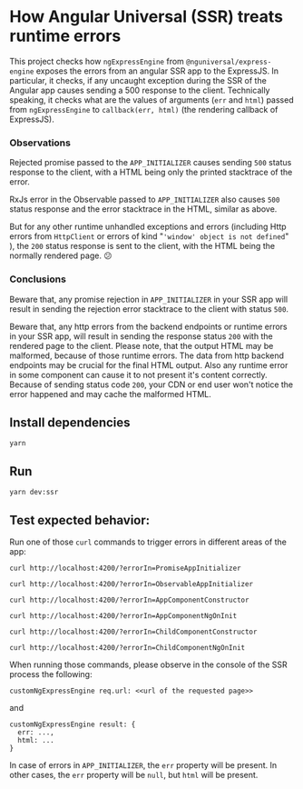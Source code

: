 # How Angular Universal (SSR) treats runtime errors

This project checks how `ngExpressEngine` from `@nguniversal/express-engine` exposes the errors from an angular SSR app to the ExpressJS. In particular, it checks, if any uncaught exception during the SSR of the Angular app causes sending a 500 response to the client. Technically speaking, it checks what are the values of arguments (`err` and `html`) passed from `ngExpressEngine` to `callback(err, html)` (the rendering callback of ExpressJS).

### Observations
Rejected promise passed to the `APP_INITIALIZER` causes sending `500` status response to the client, with a HTML being only the printed stacktrace of the error. 

RxJs error in the Observable passed to `APP_INITIALIZER` also causes `500` status response and the error stacktrace in the HTML, similar as above.

But for any other runtime unhandled exceptions and errors (including Http errors from `HttpClient` or errors of kind "`'window' object is not defined`" ), the `200` status response is sent to the client, with the HTML being the normally rendered page. 😕

### Conclusions
Beware that, any promise rejection in `APP_INITIALIZER` in your SSR app will result in sending the rejection error stacktrace to the client with status `500`. 

Beware that, any http errors from the backend endpoints or runtime errors in your SSR app, will result in sending the response status `200` with the rendered page to the client. Please note, that the output HTML may be malformed, because of those runtime errors. The data from http backend endpoints may be crucial for the final HTML output. Also any runtime error in some component can cause it to not present it's content correctly. Because of sending status code `200`, your CDN or end user won't notice the error happened and may cache the malformed HTML.
## Install dependencies
```
yarn
```

## Run
```
yarn dev:ssr
```

## Test expected behavior:
Run one of those `curl` commands to trigger errors in different areas of the app:
```
curl http://localhost:4200/?errorIn=PromiseAppInitializer
```
```
curl http://localhost:4200/?errorIn=ObservableAppInitializer
```
```
curl http://localhost:4200/?errorIn=AppComponentConstructor
```
```
curl http://localhost:4200/?errorIn=AppComponentNgOnInit
```
```
curl http://localhost:4200/?errorIn=ChildComponentConstructor
```
```
curl http://localhost:4200/?errorIn=ChildComponentNgOnInit
```

When running those commands, please observe in the console of the SSR process the following:

```
customNgExpressEngine req.url: <<url of the requested page>>
```
and
```
customNgExpressEngine result: {
  err: ...,
  html: ...
}
```

In case of errors in `APP_INITIALIZER`, the `err` property will be present. In other cases, the `err` property will be `null`, but `html` will be present.